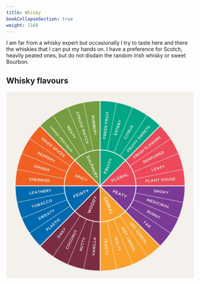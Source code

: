 ```yaml
---
title: Whisky
bookCollapseSection: true
weight: 1160
---
```


I am far from a whisky expert but occasionally I try to taste here and there 
the whiskies that I can put my hands on. I have a preference for Scotch, 
heavily peated ones, but do not disdain the random Irish whisky or sweet 
Bourbon.

## Whisky flavours

![Whisky Flavour Wheel](whisky_flavour_wheel.jpg)
